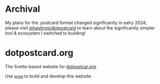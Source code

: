 # Archival

My plans for the .postcard format changed significantly in ealry 2024; please visit [jphastings/dotpostcard](https://github.com/jphastings/dotpostcard) to learn about the significantly simpler tool & ecosystem I switched to building!

# dotpostcard.org

The Svelte-based website for [dotpostcar.org](https://www.dotpostcard.org).

Use [`pnpm`](https://pnpm.io/installation) to build and develop this website.
